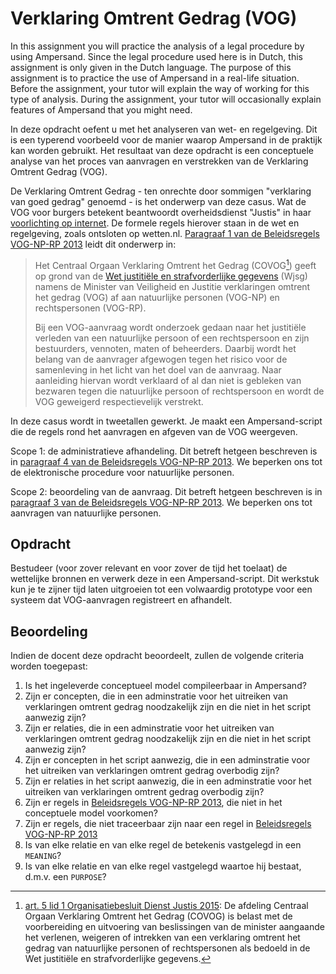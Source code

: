 # Verklaring Omtrent Gedrag \(VOG\)

In this assignment you will practice the analysis of a legal procedure by using Ampersand. Since the legal procedure used here is in Dutch, this assignment is only given in the Dutch language. The purpose of this assignment is to practice the use of Ampersand in a real-life situation. Before the assignment, your tutor will explain the way of working for this type of analysis. During the assignment, your tutor will occasionally explain features of Ampersand that you might need.

In deze opdracht oefent u met het analyseren van wet- en regelgeving. Dit is een typerend voorbeeld voor de manier waarop Ampersand in de praktijk kan worden gebruikt. Het resultaat van deze opdracht is een conceptuele analyse van het proces van aanvragen en verstrekken van de Verklaring Omtrent Gedrag \(VOG\).

De Verklaring Omtrent Gedrag - ten onrechte door sommigen "verklaring van goed gedrag" genoemd - is het onderwerp van deze casus. Wat de VOG voor burgers betekent beantwoordt overheidsdienst "Justis" in haar [voorlichting op internet](https://www.justis.nl/producten/vog/faq/faq-over-vog-np/). De formele regels hierover staan in de wet en regelgeving, zoals ontsloten op wetten.nl. [Paragraaf 1 van de Beleidsregels VOG-NP-RP 2013](http://wetten.overheid.nl/jci1.3:c:BWBR0032949&paragraaf=1) leidt dit onderwerp in:

> Het Centraal Orgaan Verklaring Omtrent het Gedrag \(COVOG[^1]\) geeft op grond van de [Wet justitiële en strafvorderlijke gegevens](http://wetten.overheid.nl/jci1.3:c:BWBR0014194&g=2017-04-25&z=2017-04-25) \(Wjsg\) namens de Minister van Veiligheid en Justitie verklaringen omtrent het gedrag \(VOG\) af aan natuurlijke personen \(VOG-NP\) en rechtspersonen \(VOG-RP\).
>
> Bij een VOG-aanvraag wordt onderzoek gedaan naar het justitiële verleden van een natuurlijke persoon of een rechtspersoon en zijn bestuurders, vennoten, maten of beheerders. Daarbij wordt het belang van de aanvrager afgewogen tegen het risico voor de samenleving in het licht van het doel van de aanvraag. Naar aanleiding hiervan wordt verklaard of al dan niet is gebleken van bezwaren tegen die natuurlijke persoon of rechtspersoon en wordt de VOG geweigerd respectievelijk verstrekt.

In deze casus wordt in tweetallen gewerkt. Je maakt een Ampersand-script die de regels rond het aanvragen en afgeven van de VOG weergeven.

Scope 1: de administratieve afhandeling. Dit betreft hetgeen beschreven is in [paragraaf 4 van de Beleidsregels VOG-NP-RP 2013](http://wetten.overheid.nl/jci1.3:c:BWBR0032949&paragraaf=4). We beperken ons tot de elektronische procedure voor natuurlijke personen.

Scope 2: beoordeling van de aanvraag. Dit betreft hetgeen beschreven is in [paragraaf 3 van de Beleidsregels VOG-NP-RP 2013](http://wetten.overheid.nl/jci1.3:c:BWBR0032949&paragraaf=3). We beperken ons tot aanvragen van natuurlijke personen.

## Opdracht

Bestudeer \(voor zover relevant en voor zover de tijd het toelaat\) de wettelijke bronnen en verwerk deze in een Ampersand-script. Dit werkstuk kun je te zijner tijd laten uitgroeien tot een volwaardig prototype voor een systeem dat VOG-aanvragen registreert en afhandelt.

[^1]: [art. 5 lid 1 Organisatiebesluit Dienst Justis 2015](http://wetten.overheid.nl/jci1.3:c:BWBR0036957&paragraaf=2&artikel=5&lid=1): De afdeling Centraal Orgaan Verklaring Omtrent het Gedrag \(COVOG\) is belast met de voorbereiding en uitvoering van beslissingen van de minister aangaande het verlenen, weigeren of intrekken van een verklaring omtrent het gedrag van natuurlijke personen of rechtspersonen als bedoeld in de Wet justitiële en strafvorderlijke gegevens.

## Beoordeling
Indien de docent deze opdracht beoordeelt, zullen de volgende criteria worden toegepast:

1. Is het ingeleverde conceptueel model compileerbaar in Ampersand?
2. Zijn er concepten, die in een adminstratie voor het uitreiken van verklaringen omtrent gedrag noodzakelijk zijn en die niet in het script aanwezig zijn?
3. Zijn er relaties, die in een adminstratie voor het uitreiken van verklaringen omtrent gedrag noodzakelijk zijn en die niet in het script aanwezig zijn?
2. Zijn er concepten in het script aanwezig, die in een adminstratie voor het uitreiken van verklaringen omtrent gedrag overbodig zijn?
3. Zijn er relaties in het script aanwezig, die in een adminstratie voor het uitreiken van verklaringen omtrent gedrag overbodig zijn?
6. Zijn er regels in  [Beleidsregels VOG-NP-RP 2013](http://wetten.overheid.nl/jci1.3:c:BWBR0032949), die niet in het conceptuele model voorkomen?
6. Zijn er regels, die niet traceerbaar zijn naar een regel in [Beleidsregels VOG-NP-RP 2013](http://wetten.overheid.nl/jci1.3:c:BWBR0032949)
8. Is van elke relatie en van elke regel de betekenis vastgelegd in een `MEANING`?
9. Is van elke relatie en van elke regel vastgelegd waartoe hij bestaat, d.m.v. een `PURPOSE`?


